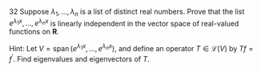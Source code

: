 32 Suppose $\lambda_{1}, \ldots, \lambda_{n}$ is a list of distinct real numbers. Prove that the list $e^{\lambda_{1} x}, \ldots, e^{\lambda_{n} x}$ is linearly independent in the vector space of real-valued functions on $\mathbf{R}$.

Hint: Let $V=\operatorname{span}\left(e^{\lambda_{1} x}, \ldots, e^{\lambda_{n} x}\right)$, and define an operator $T \in \mathcal{L}(V)$ by $T f=f^{\prime}$. Find eigenvalues and eigenvectors of $T$.
